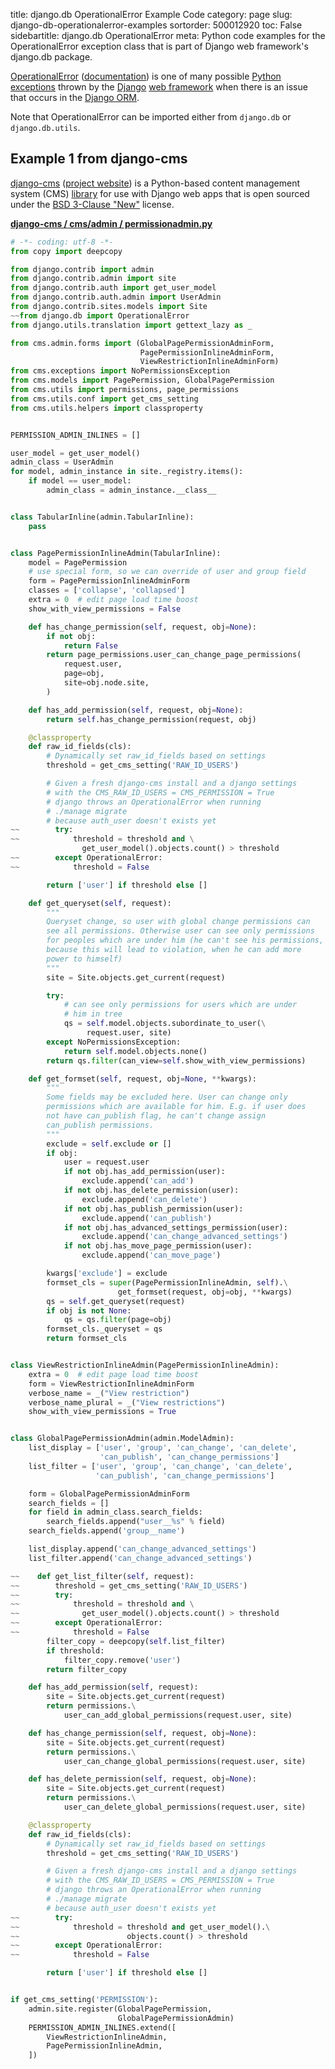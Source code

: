 title: django.db OperationalError Example Code
category: page
slug: django-db-operationalerror-examples
sortorder: 500012920
toc: False
sidebartitle: django.db OperationalError
meta: Python code examples for the OperationalError exception class that is part of Django web framework's django.db package.


[OperationalError](https://github.com/django/django/blob/master/django/db/utils.py)
([documentation](https://docs.djangoproject.com/en/stable/ref/exceptions/#django.db.OperationalError))
is one of many possible 
[Python exceptions](https://docs.python.org/3/tutorial/errors.html)
thrown by the [Django](/django.html) [web framework](/web-frameworks.html)
when there is an issue that occurs in the [Django ORM](/django-orm.html).

Note that OperationalError can be imported either from `django.db` 
or `django.db.utils`.


## Example 1 from django-cms
[django-cms](https://github.com/divio/django-cms)
([project website](https://www.django-cms.org/en/)) is a Python-based
content management system (CMS) [library](https://pypi.org/project/django-cms/)
for use with Django web apps that is open sourced under the
[BSD 3-Clause "New"](https://github.com/divio/django-cms/blob/develop/LICENSE)
license.

[**django-cms / cms/admin / permissionadmin.py**](https://github.com/divio/django-cms/blob/develop/cms/admin/permissionadmin.py)

```python
# -*- coding: utf-8 -*-
from copy import deepcopy

from django.contrib import admin
from django.contrib.admin import site
from django.contrib.auth import get_user_model
from django.contrib.auth.admin import UserAdmin
from django.contrib.sites.models import Site
~~from django.db import OperationalError
from django.utils.translation import gettext_lazy as _

from cms.admin.forms import (GlobalPagePermissionAdminForm, 
                             PagePermissionInlineAdminForm, 
                             ViewRestrictionInlineAdminForm)
from cms.exceptions import NoPermissionsException
from cms.models import PagePermission, GlobalPagePermission
from cms.utils import permissions, page_permissions
from cms.utils.conf import get_cms_setting
from cms.utils.helpers import classproperty


PERMISSION_ADMIN_INLINES = []

user_model = get_user_model()
admin_class = UserAdmin
for model, admin_instance in site._registry.items():
    if model == user_model:
        admin_class = admin_instance.__class__


class TabularInline(admin.TabularInline):
    pass


class PagePermissionInlineAdmin(TabularInline):
    model = PagePermission
    # use special form, so we can override of user and group field
    form = PagePermissionInlineAdminForm
    classes = ['collapse', 'collapsed']
    extra = 0  # edit page load time boost
    show_with_view_permissions = False

    def has_change_permission(self, request, obj=None):
        if not obj:
            return False
        return page_permissions.user_can_change_page_permissions(
            request.user,
            page=obj,
            site=obj.node.site,
        )

    def has_add_permission(self, request, obj=None):
        return self.has_change_permission(request, obj)

    @classproperty
    def raw_id_fields(cls):
        # Dynamically set raw_id_fields based on settings
        threshold = get_cms_setting('RAW_ID_USERS')

        # Given a fresh django-cms install and a django settings 
        # with the CMS_RAW_ID_USERS = CMS_PERMISSION = True
        # django throws an OperationalError when running
        # ./manage migrate
        # because auth_user doesn't exists yet
~~        try:
~~            threshold = threshold and \
                get_user_model().objects.count() > threshold
~~        except OperationalError:
~~            threshold = False

        return ['user'] if threshold else []

    def get_queryset(self, request):
        """
        Queryset change, so user with global change permissions can 
        see all permissions. Otherwise user can see only permissions 
        for peoples which are under him (he can't see his permissions, 
        because this will lead to violation, when he can add more 
        power to himself)
        """
        site = Site.objects.get_current(request)

        try:
            # can see only permissions for users which are under 
            # him in tree
            qs = self.model.objects.subordinate_to_user(\
                 request.user, site)
        except NoPermissionsException:
            return self.model.objects.none()
        return qs.filter(can_view=self.show_with_view_permissions)

    def get_formset(self, request, obj=None, **kwargs):
        """
        Some fields may be excluded here. User can change only
        permissions which are available for him. E.g. if user does 
        not have can_publish flag, he can't change assign 
        can_publish permissions.
        """
        exclude = self.exclude or []
        if obj:
            user = request.user
            if not obj.has_add_permission(user):
                exclude.append('can_add')
            if not obj.has_delete_permission(user):
                exclude.append('can_delete')
            if not obj.has_publish_permission(user):
                exclude.append('can_publish')
            if not obj.has_advanced_settings_permission(user):
                exclude.append('can_change_advanced_settings')
            if not obj.has_move_page_permission(user):
                exclude.append('can_move_page')

        kwargs['exclude'] = exclude
        formset_cls = super(PagePermissionInlineAdmin, self).\
                        get_formset(request, obj=obj, **kwargs)
        qs = self.get_queryset(request)
        if obj is not None:
            qs = qs.filter(page=obj)
        formset_cls._queryset = qs
        return formset_cls


class ViewRestrictionInlineAdmin(PagePermissionInlineAdmin):
    extra = 0  # edit page load time boost
    form = ViewRestrictionInlineAdminForm
    verbose_name = _("View restriction")
    verbose_name_plural = _("View restrictions")
    show_with_view_permissions = True


class GlobalPagePermissionAdmin(admin.ModelAdmin):
    list_display = ['user', 'group', 'can_change', 'can_delete', 
                    'can_publish', 'can_change_permissions']
    list_filter = ['user', 'group', 'can_change', 'can_delete', 
                   'can_publish', 'can_change_permissions']

    form = GlobalPagePermissionAdminForm
    search_fields = []
    for field in admin_class.search_fields:
        search_fields.append("user__%s" % field)
    search_fields.append('group__name')

    list_display.append('can_change_advanced_settings')
    list_filter.append('can_change_advanced_settings')

~~    def get_list_filter(self, request):
~~        threshold = get_cms_setting('RAW_ID_USERS')
~~        try:
~~            threshold = threshold and \
~~              get_user_model().objects.count() > threshold
~~        except OperationalError:
~~            threshold = False
        filter_copy = deepcopy(self.list_filter)
        if threshold:
            filter_copy.remove('user')
        return filter_copy

    def has_add_permission(self, request):
        site = Site.objects.get_current(request)
        return permissions.\
            user_can_add_global_permissions(request.user, site)

    def has_change_permission(self, request, obj=None):
        site = Site.objects.get_current(request)
        return permissions.\
            user_can_change_global_permissions(request.user, site)

    def has_delete_permission(self, request, obj=None):
        site = Site.objects.get_current(request)
        return permissions.\
            user_can_delete_global_permissions(request.user, site)

    @classproperty
    def raw_id_fields(cls):
        # Dynamically set raw_id_fields based on settings
        threshold = get_cms_setting('RAW_ID_USERS')

        # Given a fresh django-cms install and a django settings
        # with the CMS_RAW_ID_USERS = CMS_PERMISSION = True
        # django throws an OperationalError when running
        # ./manage migrate
        # because auth_user doesn't exists yet
~~        try:
~~            threshold = threshold and get_user_model().\
~~                        objects.count() > threshold
~~        except OperationalError:
~~            threshold = False

        return ['user'] if threshold else []


if get_cms_setting('PERMISSION'):
    admin.site.register(GlobalPagePermission, 
                        GlobalPagePermissionAdmin)
    PERMISSION_ADMIN_INLINES.extend([
        ViewRestrictionInlineAdmin,
        PagePermissionInlineAdmin,
    ])
```


